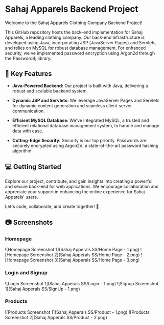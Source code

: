 # Sahaj Apparels Backend Project

Welcome to the Sahaj Apparels Clothing Company Backend Project!

This GitHub repository hosts the back-end implementation for Sahaj Apparels, a leading clothing company. Our back-end infrastructure is developed using Java, incorporating JSP (JavaServer Pages) and Servlets, and relies on MySQL for robust database management. For enhanced security, we've implemented password encryption using Argon2d through the Password4j library.

## :rocket: Key Features

- **Java-Powered Backend:** Our project is built with Java, delivering a robust and scalable backend system.

- **Dynamic JSP and Servlets:** We leverage JavaServer Pages and Servlets for dynamic content generation and seamless client-server communication.

- **Efficient MySQL Database:** We've integrated MySQL, a trusted and efficient relational database management system, to handle and manage data with ease.

- **Cutting-Edge Security:** Security is our top priority. Passwords are securely encrypted using Argon2d, a state-of-the-art password hashing algorithm.

## :computer: Getting Started

Explore our project, contribute, and gain insights into creating a powerful and secure back-end for web applications. We encourage collaboration and appreciate your support in enhancing the online experience for Sahaj Apparels' users.

Let's code, collaborate, and create together! :tada:

## :camera: Screenshots

### Homepage

![Homepage Screenshot 1](Sahaj Apperals SS/Home Page - 1.png)
![Homepage Screenshot 2](Sahaj Apperals SS/Home Page - 2.png)
![Homepage Screenshot 3](Sahaj Apperals SS/Home Page - 3.png)

### Login and Signup

![Login Screenshot 1](Sahaj Apperals SS/Login - 1.png)
![Signup Screenshot 1](Sahaj Apperals SS/SignUp - 1.png)

### Products

![Products Screenshot 1](Sahaj Apperals SS/Product - 1.png)
![Products Screenshot 2](Sahaj Apperals SS/Product - 2.png)
